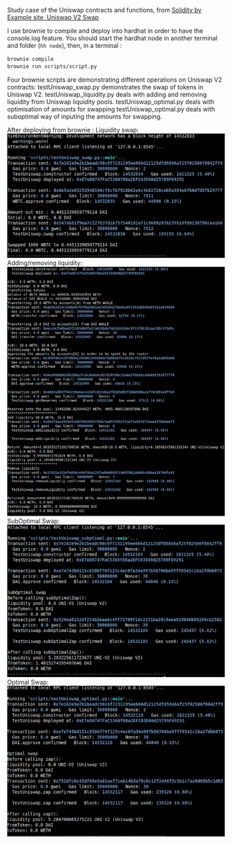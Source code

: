 Study case of the Uniswap contracts and functions, from [Solidity by Example site, Uniswap V2 Swap](https://solidity-by-example.org/defi/uniswap-v2/)

I use brownie to compile and deploy into hardhat in order to have the console.log feature.
You should start the hardhat node in another terminal and folder (`hh node`), then, in a terminal :

```bash
brownie compile
brownie run scripts/script.py
```

Four brownie scripts are demonstrating different operations on Uniswap V2 contracts:
testUniswap_swap.py demonstrates the swap of tokens in Uniswap V2.
testUniswap_liquidity.py deals with adding and removing liquidity from Uniswap liquidity pools.
testUniswap_optimal.py deals with optimisation of amounts for swapping
testUniswap_optimal.py deals with suboptimal way of inputing the amounts for swapping.

After deploying from brownie :
Liquidity swap:
![Liquidity Swap](swap.png)
Adding/removing liquidity:
![Add/Remove liquidity](liquidity.png)
SubOptimal Swap:
![SubOptimal Swap](suboptimal.png)
Optimal Swap:
![Optimal Swap](optimal.png)
